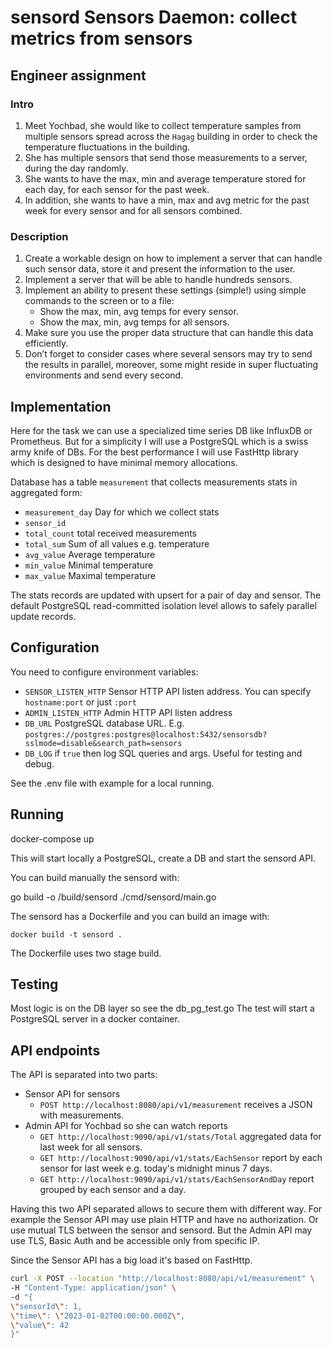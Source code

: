 # sensord Sensors Daemon: collect metrics from sensors

## Engineer assignment
### Intro
1. Meet Yochbad, she would like to collect temperature samples from multiple sensors
   spread across the `Hagag` building in order to check the temperature fluctuations in the
   building.
2. She has multiple sensors that send those measurements to a server, during the day
   randomly.
3. She wants to have the max, min and average temperature stored for each day, for each
   sensor for the past week.
4. In addition, she wants to have a min, max and avg metric for the past week for every
   sensor and for all sensors combined.

###  Description
1. Create a workable design on how to implement a server that can handle such sensor
   data, store it and present the information to the user.
2. Implement a server that will be able to handle hundreds sensors.
3. Implement an ability to present these settings (simple!) using simple commands to the
   screen or to a file:
   - Show the max, min, avg temps for every sensor.
   - Show the max, min, avg temps for all sensors.
4. Make sure you use the proper data structure that can handle this data efficiently.
5. Don’t forget to consider cases where several sensors may try to send the results in
   parallel, moreover, some might reside in super fluctuating environments and send every
   second.


## Implementation

Here for the task we can use a specialized time series DB like InfluxDB or Prometheus.
But for a simplicity I will use a PostgreSQL which is a swiss army knife of DBs.
For the best performance I will use FastHttp library which is designed to have minimal memory allocations.

Database has a table `measurement` that collects measurements stats in aggregated form:

* `measurement_day` Day for which we collect stats
* `sensor_id`
* `total_count` total received measurements
* `total_sum` Sum of all values e.g. temperature
* `avg_value` Average temperature
* `min_value` Minimal temperature
* `max_value` Maximal temperature

The stats records are updated with upsert for a pair of day and sensor.
The default PostgreSQL read-committed isolation level allows to safely parallel update records.

## Configuration

You need to configure environment variables:
* `SENSOR_LISTEN_HTTP` Sensor HTTP API listen address. You can specify `hostname:port` or just `:port`
* `ADMIN_LISTEN_HTTP` Admin HTTP API listen address
* `DB_URL` PostgreSQL database URL. E.g. `postgres://postgres:postgres@localhost:5432/sensorsdb?sslmode=disable&search_path=sensors`
* `DB_LOG` if `true` then log SQL queries and args. Useful for testing and debug.

See the .env file with example for a local running.

## Running

   docker-compose up

This will start locally a PostgreSQL, create a DB and start the sensord API.

You can build manually the sensord with:

   go build -o /build/sensord ./cmd/sensord/main.go


The sensord has a Dockerfile and you can build an image with:

    docker build -t sensord .

The Dockerfile uses two stage build.

## Testing
Most logic is on the DB layer so see the db_pg_test.go
The test will start a PostgreSQL server in a docker container.

## API endpoints
The API is separated into two parts:
* Sensor API for sensors
    * `POST http://localhost:8080/api/v1/measurement` receives a JSON with measurements.
* Admin API for Yochbad so she can watch reports
    * `GET http://localhost:9090/api/v1/stats/Total` aggregated data for last week for all sensors.
    * `GET http://localhost:9090/api/v1/stats/EachSensor` report by each sensor for last week e.g. today's midnight minus 7 days.
    * `GET http://localhost:9090/api/v1/stats/EachSensorAndDay` report grouped by each sensor and a day.

Having this two API separated allows to secure them with different way.
For example the Sensor API may use plain HTTP and have no authorization.
Or use mutual TLS between the sensor and sensord.
But the Admin API may use TLS, Basic Auth and be accessible only from specific IP.

Since the Sensor API has a big load it's based on FastHttp.

```sh
curl -X POST --location "http://localhost:8080/api/v1/measurement" \
-H "Content-Type: application/json" \
-d "{
\"sensorId\": 1,
\"time\": \"2023-01-02T00:00:00.000Z\",
\"value\": 42
}"
```